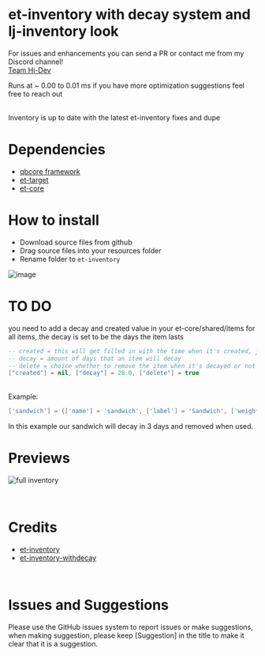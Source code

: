 # et-inventory with decay system and lj-inventory look

For issues and enhancements you can send a PR or contact me from my Discord channel!
<br>
[Team Hi-Dev](https://discord.com/invite/pSJPPctrNx)
<br>

Runs at ~ 0.00 to 0.01 ms if you have more optimization suggestions feel free to reach out

<br>
Inventory is up to date with the latest et-inventory fixes and dupe

# Dependencies
* [qbcore framework](https://github.com/qbcore-framework)
* [et-target](https://github.com/BerkieBb/et-target)
* [et-core](https://github.com/qbcore-framework/et-core)


# How to install
* Download source files from github
* Drag source files into your resources folder
* Rename folder to `et-inventory`

![image](https://user-images.githubusercontent.com/80186604/163069477-114e14ec-bec1-4f93-8421-42017c605f15.png)

# TO DO
you need to add a decay and created value in your et-core/shared/items for all items, the decay is set to be the days the item lasts
<br>

```lua
-- created = this will get filled in with the time when it's created, just leave this
-- decay = amount of days that an item will decay
-- delete = choice whether to remove the item when it's decayed or not
["created"] = nil, ["decay"] = 28.0, ["delete"] = true
```
<br>
Example:
<br>

```lua
['sandwich'] = {['name'] = 'sandwich', ['label'] = 'Sandwich', ['weight'] = 200, ['type'] = 'item', ['image'] = 'sandwich.png', ['unique'] = false, ['useable'] = true, ['shouldClose'] = true,	['combinable'] = nil, ['description'] = 'Nice bread for your stomach', ["created"] = nil, ["decay"] = 3.0, ["delete"] = true},
```
In this example our sandwich will decay in 3 days and removed when used.
<br>

# Previews
![full inventory](https://user-images.githubusercontent.com/91661118/146315750-1199a37e-88e0-4d48-86d3-ae0b85df6a72.png)

<br>

# Credits
* [et-inventory](https://github.com/qbcore-framework/et-inventory)
* [et-inventory-withdecay](https://github.com/HarithMichael/et-inventory-withdecay)

<br>

# Issues and Suggestions
Please use the GitHub issues system to report issues or make suggestions, when making suggestion, please keep [Suggestion] in the title to make it clear that it is a suggestion.
